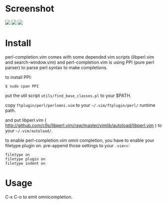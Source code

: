 
Screenshot
==========
![](http://cloud.github.com/downloads/c9s/perl-completion.vim/Screen_shot_2009-11-19_at_7.23.06_AM.png)
![](http://cloud.github.com/downloads/c9s/perl-completion.vim/Screen_shot_2009-11-19_at_7.23.34_AM.png)
![](http://cloud.github.com/downloads/c9s/perl-completion.vim/Screen_shot_2009-11-19_at_7.24.17_AM.png)


Install
========
perl-completion.vim comes with some depended vim scripts (libperl.vim and
search-window.vim) and perl-completion.vim is using PPI (pure perl parser) to
parse perl syntax to make completions.

to install PPI:

    $ sudo cpan PPI

put the util script `utils/find_base_classes.pl` to your $PATH.

copy `ftplugin/perl/perlomni.vim` to your `~/.vim/ftplugin/perl/` runtime path.

and put libperl.vim ( http://github.com/c9s/libperl.vim/raw/master/vimlib/autoload/libperl.vim )
to your `~/.vim/autoload/`.

to enable perl-completion.vim omni completion, you have to enable your filetype
plugin on. pre-append those settings to your `.vimrc`:

    filetype on
    filetype plugin on
    filetype indent on

Usage
=====

 C-x C-o to emit omnicompletion.
